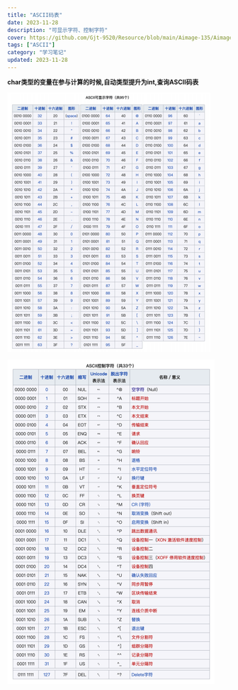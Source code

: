 ```yaml
---
title: "ASCII码表"
date: 2023-11-28
description: "可显示字符、控制字符"
cover: https://github.com/Gjt-9520/Resource/blob/main/Aimage-135/Aimage74.jpg?raw=true
tags: ["ASCII"]
category: "学习笔记"
updated: 2023-11-28
---
```


**char类型的变量在参与计算的时候,自动类型提升为int,查询ASCII码表**

![ASCII表可显示字符](../images/ASCII表可显示字符.png)

![ASCII表控制字符](../images/ASCII表控制字符.png)
